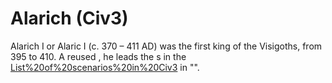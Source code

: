 # Alarich (Civ3)

Alarich I or Alaric I (c. 370 – 411 AD) was the first king of the Visigoths, from 395 to 410. A reused , he leads the s in the [List%20of%20scenarios%20in%20Civ3](scenario) in "".